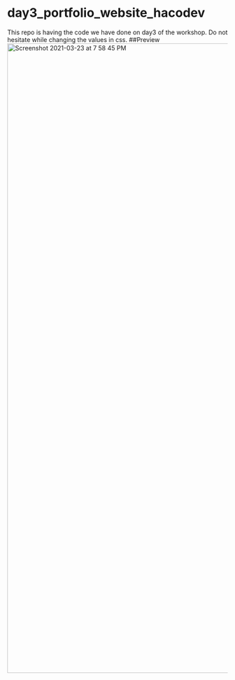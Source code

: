 # day3_portfolio_website_hacodev
This repo is having the code we have done on day3 of the workshop. Do not hesitate while changing the values in css.
##Preview
<img width="1440" alt="Screenshot 2021-03-23 at 7 58 45 PM" src="https://user-images.githubusercontent.com/64217477/112162586-31ef5300-8c12-11eb-8832-a3c00236bcda.png">

